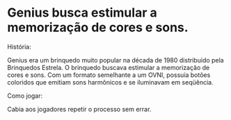 # Genius busca estimular a memorização de cores e sons.
História:

Genius era um brinquedo muito popular na década de 1980 distribuído pela Brinquedos Estrela. O brinquedo buscava estimular a memorização de cores e sons. 
Com um formato semelhante a um OVNI, possuía botões coloridos que emitiam sons harmônicos e se iluminavam em seqüência.

Como jogar:

Cabia aos jogadores repetir o processo sem errar.
